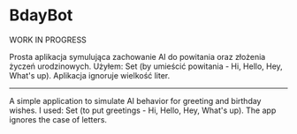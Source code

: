 # BdayBot

WORK IN PROGRESS

Prosta aplikacja symulująca zachowanie AI do powitania oraz złożenia życzeń urodzinowych.
Użyłem: Set (by umieścić powitania - Hi, Hello, Hey, What's up). Aplikacja ignoruje wielkość liter.



**********************************
A simple application to simulate AI behavior for greeting and birthday wishes.
I used: Set (to put greetings - Hi, Hello, Hey, What's up). The app ignores the case of letters.
